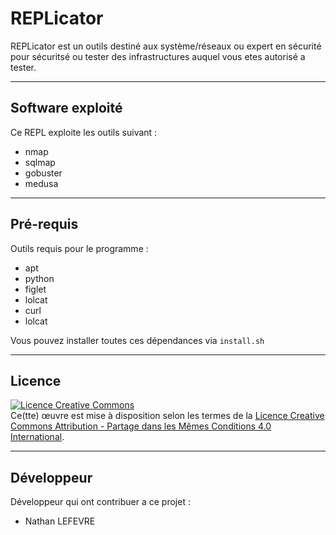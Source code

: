 # REPLicator
REPLicator est un outils destiné aux système/réseaux ou expert en sécurité pour sécuritsé ou tester des infrastructures auquel vous etes autorisé a tester.

---
## Software exploité
Ce REPL exploite les outils suivant :
- nmap
- sqlmap
- gobuster
- medusa
---
## Pré-requis
Outils requis pour le programme :
- apt
- python
- figlet
- lolcat
- curl
- lolcat

Vous pouvez installer toutes ces dépendances via `install.sh`

---
## Licence

<a rel="license" href="http://creativecommons.org/licenses/by-sa/4.0/"><img alt="Licence Creative Commons" style="border-width:0" src="https://i.creativecommons.org/l/by-sa/4.0/88x31.png" /></a><br />Ce(tte) œuvre est mise à disposition selon les termes de la <a rel="license" href="http://creativecommons.org/licenses/by-sa/4.0/">Licence Creative Commons Attribution -  Partage dans les Mêmes Conditions 4.0 International</a>.

---
## Développeur
Développeur qui ont contribuer a ce projet :
- Nathan LEFEVRE
